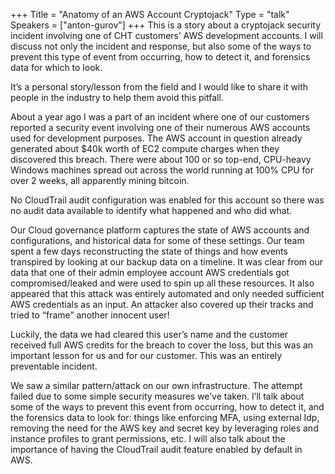 +++
Title = "Anatomy of an AWS Account Cryptojack"
Type = "talk"
Speakers = ["anton-gurov"]
+++
This is a story about a cryptojack security incident involving one of CHT customers’ AWS development accounts. I will discuss not only the incident and response, but also some of the ways to prevent this type of event from occurring, how to detect it, and forensics data for which to look.

It’s a personal story/lesson from the field and I would like to share it with people in the industry to help them avoid this pitfall.

About a year ago I was a part of an incident where one of our customers reported a security event involving one of their numerous AWS accounts used for development purposes. The AWS account in question already generated about $40k worth of EC2 compute charges when they discovered this breach. There were about 100 or so top-end, CPU-heavy Windows machines spread out across the world running at 100% CPU for over 2 weeks, all apparently mining bitcoin.

No CloudTrail audit configuration was enabled for this account so there was no audit data available to identify what happened and who did what.

Our Cloud governance platform captures the state of AWS accounts and configurations, and historical data for some of these settings. Our team spent a few days reconstructing the state of things and how events transpired by looking at our backup data on a timeline. It was clear from our data that one of their admin employee account AWS credentials got compromised/leaked and were used to spin up all these resources. It also appeared that this attack was entirely automated and only needed sufficient AWS credentials as an input. An attacker also covered up their tracks and tried to “frame” another innocent user!

Luckily, the data we had cleared this user’s name and the customer received full AWS credits for the breach to cover the loss, but this was an important lesson for us and for our customer. This was an entirely preventable incident.

We saw a similar pattern/attack on our own infrastructure. The attempt failed due to some simple security measures we’ve taken. I’ll talk about some of the ways to prevent this event from occurring, how to detect it, and the forensics data to look for: things like enforcing MFA, using external Idp, removing the need for the AWS key and secret key by leveraging roles and instance profiles to grant permissions, etc. I will also talk about the importance of having the CloudTrail audit feature enabled by default in AWS.
